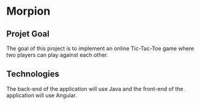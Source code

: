 # Morpion
## Projet Goal
The goal of this project is to implement an online Tic-Tac-Toe game where two players can play against each other.
## Technologies
The back-end of the application will use Java and the front-end of the application will use Angular.
